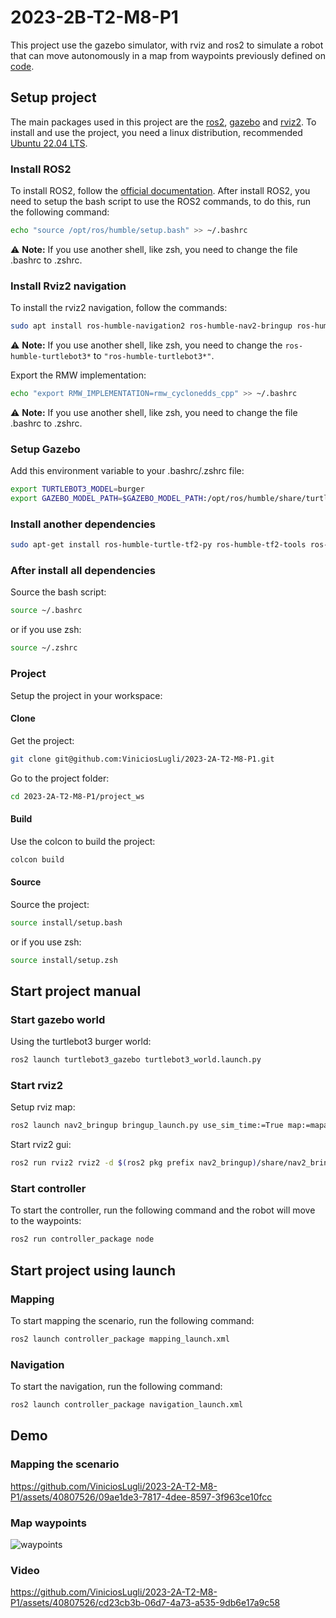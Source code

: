# 2023-2B-T2-M8-P1

This project use the gazebo simulator, with rviz and ros2 to simulate a robot that can move autonomously in a map from waypoints previously defined on [code](https://github.com/ViniciosLugli/2023-2A-T2-M8-P1/blob/9f5b8e7689d2da0277bb9604636c96eae7084ca0/project_ws/controller_package/controller_package/node.py#L37).

## Setup project

The main packages used in this project are the [ros2](https://docs.ros.org/en/humble/index.html), [gazebo](https://classic.gazebosim.org/) and [rviz2](https://github.com/ros2/rviz). To install and use the project, you need a linux distribution, recommended [Ubuntu 22.04 LTS](https://ubuntu.com/download/desktop).

### Install ROS2

To install ROS2, follow the [official documentation](https://docs.ros.org/en/humble/Installation/Ubuntu-Install-Debians.html).
After install ROS2, you need to setup the bash script to use the ROS2 commands, to do this, run the following command:

```bash
echo "source /opt/ros/humble/setup.bash" >> ~/.bashrc
```

:warning: **Note:** If you use another shell, like zsh, you need to change the file .bashrc to .zshrc.

### Install Rviz2 navigation

To install the rviz2 navigation, follow the commands:

```bash
sudo apt install ros-humble-navigation2 ros-humble-nav2-bringup ros-humble-turtlebot3* ros-humble-rmw-cyclonedds-cpp
```

:warning: **Note:** If you use another shell, like zsh, you need to change the `ros-humble-turtlebot3*` to `"ros-humble-turtlebot3*"`.

Export the RMW implementation:

```bash
echo "export RMW_IMPLEMENTATION=rmw_cyclonedds_cpp" >> ~/.bashrc
```

:warning: **Note:** If you use another shell, like zsh, you need to change the file .bashrc to .zshrc.

### Setup Gazebo

Add this environment variable to your .bashrc/.zshrc file:

```bash
export TURTLEBOT3_MODEL=burger
export GAZEBO_MODEL_PATH=$GAZEBO_MODEL_PATH:/opt/ros/humble/share/turtlebot3_gazebo/models
```

### Install another dependencies

```bash
sudo apt-get install ros-humble-turtle-tf2-py ros-humble-tf2-tools ros-humble-tf-transformations
```

### After install all dependencies

Source the bash script:

```bash
source ~/.bashrc
```

or if you use zsh:

```bash
source ~/.zshrc
```

### Project

Setup the project in your workspace:

#### Clone

Get the project:

```bash
git clone git@github.com:ViniciosLugli/2023-2A-T2-M8-P1.git
```

Go to the project folder:

```bash
cd 2023-2A-T2-M8-P1/project_ws
```

#### Build

Use the colcon to build the project:

```bash
colcon build
```

#### Source

Source the project:

```bash
source install/setup.bash
```

or if you use zsh:

```bash
source install/setup.zsh
```

## Start project manual

### Start gazebo world

Using the turtlebot3 burger world:

```bash
ros2 launch turtlebot3_gazebo turtlebot3_world.launch.py
```

### Start rviz2

Setup rviz map:

```bash
ros2 launch nav2_bringup bringup_launch.py use_sim_time:=True map:=mapa.yaml
```

Start rviz2 gui:

```bash
ros2 run rviz2 rviz2 -d $(ros2 pkg prefix nav2_bringup)/share/nav2_bringup/rviz/nav2_default_view.rviz
```

### Start controller

To start the controller, run the following command and the robot will move to the waypoints:

```bash
ros2 run controller_package node
```

## Start project using launch

### Mapping

To start mapping the scenario, run the following command:

```bash
ros2 launch controller_package mapping_launch.xml
```

### Navigation

To start the navigation, run the following command:

```bash
ros2 launch controller_package navigation_launch.xml
```

## Demo

### Mapping the scenario

https://github.com/ViniciosLugli/2023-2A-T2-M8-P1/assets/40807526/09ae1de3-7817-4dee-8597-3f963ce10fcc

### Map waypoints

![waypoints](https://github.com/ViniciosLugli/2023-2A-T2-M8-P1/assets/40807526/a086e8bd-8c20-400e-bbe0-84d66d72cf52)

### Video

https://github.com/ViniciosLugli/2023-2A-T2-M8-P1/assets/40807526/cd23cb3b-06d7-4a73-a535-9db6e17a9c58
